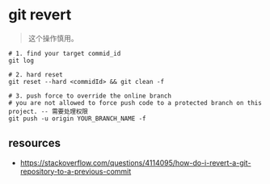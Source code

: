 # git revert
> 这个操作慎用。

```shell
# 1. find your target commid_id
git log

# 2. hard reset
git reset --hard <commidId> && git clean -f

# 3. push force to override the online branch 
# you are not allowed to force push code to a protected branch on this project. -- 需要处理权限
git push -u origin YOUR_BRANCH_NAME -f
```

## resources
- https://stackoverflow.com/questions/4114095/how-do-i-revert-a-git-repository-to-a-previous-commit
